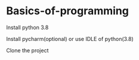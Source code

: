 # Basics-of-programming
Install python 3.8   

Install pycharm(optional) or use IDLE of python(3.8)

Clone the project
